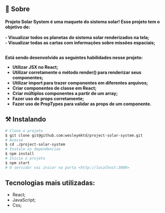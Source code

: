 ## 🧐 Sobre<br>

<h4 align="left"> 
  Projeto Solar System é uma maquete do sistema solar!
  Esse projeto tem o objetivo de: <br><br>
- Visualizar todos os planetas do sistema solar renderizados na tela;<br>
- Visualizar todas as cartas com informações sobre missões espaciais;<br><br>

Está sendo desenvolvido as seguintes habilidades nesse projeto:
  
- Utilizar JSX no React;
- Utilizar corretamente o método render() para renderizar seus componentes;
- Utilizar import para trazer componentes em diferentes arquivos;
- Criar componentes de classe em React;
- Criar múltiplos componentes a partir de um array;
- Fazer uso de props corretamente;
- Fazer uso de PropTypes para validar as props de um componente.
</h4>


## ⚒ Instalando <a name = "installing"></a>

```bash
# Clone o projeto
$ git clone git@github.com:wesleymktd/project-solar-system.git
# Acesse
$ cd ./project-solar-system
# Instale as dependencias
$ npm install
# Inicie o projeto
$ npm start
# O servidor vai inicar na porta <http://localhost:3000>
```

## Tecnologias mais utilizadas:

- React;
- JavaScript;
- Css;
